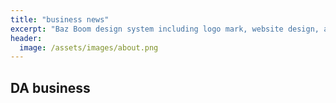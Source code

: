 ```yaml
---
title: "business news"
excerpt: "Baz Boom design system including logo mark, website design, and branding applications."
header:
  image: /assets/images/about.png
---
```

DA business
---
